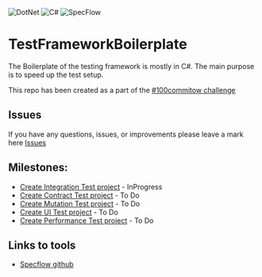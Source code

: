 ![DotNet](https://img.shields.io/badge/-.NET%207.0-darkviolet?style=for-the-badge&logo=.net&logoColor=white)
![C#](https://img.shields.io/badge/c%23-%23239120.svg?style=for-the-badge&logo=c-sharp&logoColor=white)
![SpecFlow](https://img.shields.io/badge/SpecFlow-blue?style=for-the-badge&logo=specflow&logoColor=white)

# TestFrameworkBoilerplate
The Boilerplate of the testing framework is mostly in C#.
The main purpose is to speed up the test setup.

This repo has been created as a part of the [#100commitow challenge](https://100commitow.pl)

## Issues
If you have any questions, issues, or improvements please leave a mark here [Issues](https://github.com/fszymaniak/TestFrameworkBoilerplate/issues)

## Milestones:
- [Create Integration Test project](https://github.com/fszymaniak/TestFrameworkBoilerplate/milestone/1) - InProgress
- [Create Contract Test project](https://github.com/fszymaniak/TestFrameworkBoilerplate/milestone/2) - To Do
- [Create Mutation Test project](https://github.com/fszymaniak/TestFrameworkBoilerplate/milestone/3) - To Do
- [Create UI Test project](https://github.com/fszymaniak/TestFrameworkBoilerplate/milestone/4) - To Do
- [Create Performance Test project](https://github.com/fszymaniak/TestFrameworkBoilerplate/milestone/5) - To Do

## Links to tools
- [Specflow github](https://github.com/SpecFlowOSS/SpecFlow)

